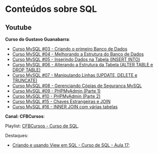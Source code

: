 # Conteúdos sobre SQL

## Youtube

**Curso do Gustavo Guanabarra**:
- [Curso MySQL #03 - Criando o primeiro Banco de Dados](https://www.youtube.com/watch?v=m9YPlX0fcJk)
- [Curso MySQL #04 - Melhorando a Estrutura do Banco de Dados](https://www.youtube.com/watch?v=cHLKtALWDos)
- [Curso MySQL #05 - Inserindo Dados na Tabela (INSERT INTO)](https://www.youtube.com/watch?v=NCG9niOlm40)
- [Curso MySQL #06 - Alterando a Estrutura da Tabela (ALTER TABLE e DROP TABLE)](https://www.youtube.com/watch?v=To9qUcEMuY0)
- [Curso MySQL #07 - Manipulando Linhas (UPDATE, DELETE e TRUNCATE)](https://www.youtube.com/watch?v=wXViczeTr6Q)
- [Curso MySQL #08 - Gerenciando Cópias de Segurança MySQL](https://www.youtube.com/watch?v=w6OYS_M7hTM)
- [Curso MySQL #09 - PHPMyAdmin (Parte 1)](https://www.youtube.com/watch?v=OaPMvrA0cA4)
- [Curso MySQL #10 - PHPMyAdmin (Parte 2)](https://www.youtube.com/watch?v=OaPMvrA0cA4)
- [Curso MySQL #15 - Chaves Estrangeiras e JOIN](https://www.youtube.com/watch?v=paZNDJAPT4E)
- [Curso MySQL #16 - INNER JOIN com várias tabelas](https://www.youtube.com/watch?v=jx2ne8iZMOA)


**Canal: CFBCursos**:

Playlist: [CFBCursos - Curso de SQL](https://www.youtube.com/playlist?list=PLx4x_zx8csUgQUjExcssR3utb3JIX6Kra).

Destaques:
- [Criando e usando View em SQL - Curso de SQL - Aula 17](https://www.youtube.com/watch?v=ceas5MdwuoU&list=PLx4x_zx8csUgQUjExcssR3utb3JIX6Kra&index=17);
